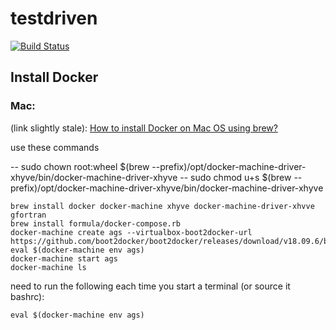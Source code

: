 # testdriven

[![Build Status](https://travis-ci.org/kelleyrw/testdriven-app.svg?branch=master)](https://travis-ci.org/kelleyrw/testdriven-app)


## Install Docker 

### Mac:

(link slightly stale): [How to install Docker on Mac OS using brew?](https://pilsniak.com/how-to-install-docker-on-mac-os-using-brew/)

use these commands 

-- sudo chown root:wheel $(brew --prefix)/opt/docker-machine-driver-xhyve/bin/docker-machine-driver-xhyve
-- sudo chmod u+s $(brew --prefix)/opt/docker-machine-driver-xhyve/bin/docker-machine-driver-xhyve

````
brew install docker docker-machine xhyve docker-machine-driver-xhvve gfortran
brew install formula/docker-compose.rb 
docker-machine create ags --virtualbox-boot2docker-url https://github.com/boot2docker/boot2docker/releases/download/v18.09.6/boot2docker.iso
eval $(docker-machine env ags)
docker-machine start ags
docker-machine ls 
````

need to run the following each time you start a terminal (or source it bashrc):
````
eval $(docker-machine env ags)
````